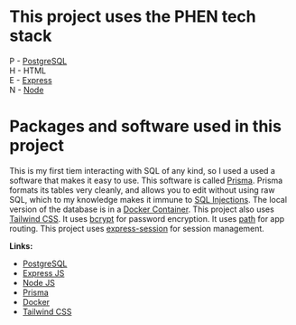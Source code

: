 <h1>This project uses the PHEN tech stack</h1>


<p> P - <a href="https://www.postgresql.org/">PostgreSQL</a> <br>
H - HTML <br>
E - <a href="https://expressjs.com/">Express</a> <br>
N - <a href="https://nodejs.org">Node</a> <br> </p>

<h1>Packages and software used in this project</h1>

<p>This is my first tiem interacting with SQL of any kind, so I used a used a software that makes it easy to use. This software is called <a href="https://www.prisma.io/">Prisma</a>. Prisma formats its tables very cleanly, and allows you to edit without using raw SQL, which to my knowledge makes it immune to <a href="https://en.wikipedia.org/wiki/SQL_injection">SQL Injections</a>. The local version of the database is in a <a href="https://www.docker.com/resources/what-container/">Docker Container</a>. This project also uses <a href="https://tailwindcss.com/">Tailwind CSS</a>. It uses <a href="https://www.npmjs.com/package/bcrypt">bcrypt</a> for password encryption. It uses <a href="https://www.npmjs.com/package/path">path</a> for app routing. This project uses <a href="https://www.npmjs.com/package/express-session">express-session</a> for session management. </p>

**Links:** <br>
* <a href="https://www.postgresql.org/">PostgreSQL</a> <br>
* <a href="https://expressjs.com/">Express JS</a> <br>
* <a href="https://nodejs.org">Node JS</a> <br> 
* <a href="https://www.prisma.io/">Prisma</a> <br>
* <a href="https://www.docker.com/">Docker</a> <br>
* <a href="https://tailwindcss.com/">Tailwind CSS</a> <br>
